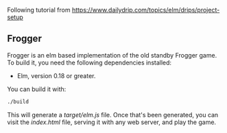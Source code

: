 Following tutorial from 
https://www.dailydrip.com/topics/elm/drips/project-setup


## Frogger

Frogger is an elm based implementation of the old standby Frogger game. To build it, you need the following dependencies installed:

- Elm, version 0.18 or greater.

You can build it with:

```bash
./build
```

This will generate a *target/elm.js* file. Once that's been generated, you can 
visit the *index.html* file, serving it with any web server, and play the game.


